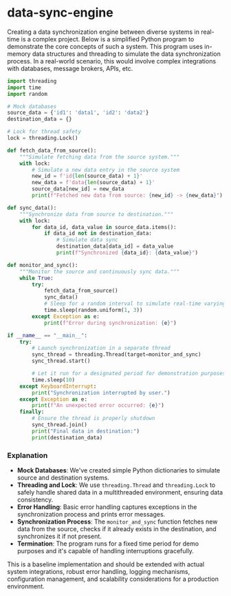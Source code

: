 # data-sync-engine

Creating a data synchronization engine between diverse systems in real-time is a complex project. Below is a simplified Python program to demonstrate the core concepts of such a system. This program uses in-memory data structures and threading to simulate the data synchronization process. In a real-world scenario, this would involve complex integrations with databases, message brokers, APIs, etc.

```python
import threading
import time
import random

# Mock databases
source_data = {'id1': 'data1', 'id2': 'data2'}
destination_data = {}

# Lock for thread safety
lock = threading.Lock()

def fetch_data_from_source():
    """Simulate fetching data from the source system."""
    with lock:
        # Simulate a new data entry in the source system
        new_id = f'id{len(source_data) + 1}'
        new_data = f'data{len(source_data) + 1}'
        source_data[new_id] = new_data
        print(f"Fetched new data from source: {new_id} -> {new_data}")

def sync_data():
    """Synchronize data from source to destination."""
    with lock:
        for data_id, data_value in source_data.items():
            if data_id not in destination_data:
                # Simulate data sync
                destination_data[data_id] = data_value
                print(f"Synchronized {data_id}: {data_value}")

def monitor_and_sync():
    """Monitor the source and continuously sync data."""
    while True:
        try:
            fetch_data_from_source()
            sync_data()
            # Sleep for a random interval to simulate real-time varying load
            time.sleep(random.uniform(1, 3))
        except Exception as e:
            print(f"Error during synchronization: {e}")

if __name__ == "__main__":
    try:
        # Launch synchronization in a separate thread
        sync_thread = threading.Thread(target=monitor_and_sync)
        sync_thread.start()

        # Let it run for a designated period for demonstration purposes
        time.sleep(10)
    except KeyboardInterrupt:
        print("Synchronization interrupted by user.")
    except Exception as e:
        print(f"An unexpected error occurred: {e}")
    finally:
        # Ensure the thread is properly shutdown
        sync_thread.join()
        print("Final data in destination:")
        print(destination_data)
```

### Explanation

- **Mock Databases**: We've created simple Python dictionaries to simulate source and destination systems.
- **Threading and Lock**: We use `threading.Thread` and `threading.Lock` to safely handle shared data in a multithreaded environment, ensuring data consistency.
- **Error Handling**: Basic error handling captures exceptions in the synchronization process and prints error messages.
- **Synchronization Process**: The `monitor_and_sync` function fetches new data from the source, checks if it already exists in the destination, and synchronizes it if not present.
- **Termination**: The program runs for a fixed time period for demo purposes and it's capable of handling interruptions gracefully.

This is a baseline implementation and should be extended with actual system integrations, robust error handling, logging mechanisms, configuration management, and scalability considerations for a production environment.